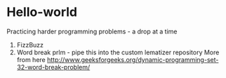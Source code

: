 Hello-world
===========

Practicing harder programming problems - a drop at a time 
1. FizzBuzz
2. Word break prlm - pipe this into the custom lematizer repository More from here http://www.geeksforgeeks.org/dynamic-programming-set-32-word-break-problem/
